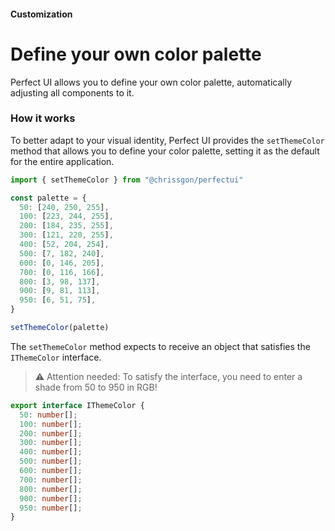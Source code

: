 #### Customization

# Define your own color palette

Perfect UI allows you to define your own color palette, automatically adjusting all components to it.

### How it works

To better adapt to your visual identity, Perfect UI provides the `setThemeColor` method that allows you to define your color palette, setting it as the default for the entire application.

``` ts
import { setThemeColor } from "@chrissgon/perfectui"

const palette = {
  50: [240, 250, 255],
  100: [223, 244, 255],
  200: [184, 235, 255],
  300: [121, 220, 255],
  400: [52, 204, 254],
  500: [7, 182, 240],
  600: [0, 146, 205],
  700: [0, 116, 166],
  800: [3, 98, 137],
  900: [9, 81, 113],
  950: [6, 51, 75],
}

setThemeColor(palette)
```

The `setThemeColor` method expects to receive an object that satisfies the `IThemeColor` interface.

> ⚠️ Attention needed: 
> To satisfy the interface, you need to enter a shade from 50 to 950 in RGB!

``` ts
export interface IThemeColor {
  50: number[];
  100: number[];
  200: number[];
  300: number[];
  400: number[];
  500: number[];
  600: number[];
  700: number[];
  800: number[];
  900: number[];
  950: number[];
}
```